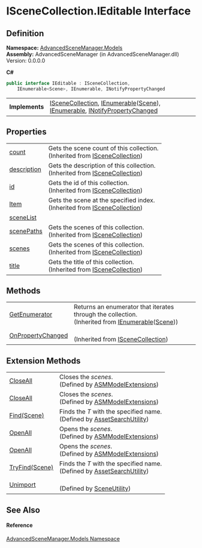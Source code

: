 # ISceneCollection.IEditable Interface




## Definition
**Namespace:** <a href="N_AdvancedSceneManager_Models">AdvancedSceneManager.Models</a>  
**Assembly:** AdvancedSceneManager (in AdvancedSceneManager.dll) Version: 0.0.0.0

**C#**
``` C#
public interface IEditable : ISceneCollection, 
	IEnumerable<Scene>, IEnumerable, INotifyPropertyChanged
```

<table><tr><td><strong>Implements</strong></td><td><a href="T_AdvancedSceneManager_Models_ISceneCollection">ISceneCollection</a>, <a href="https://learn.microsoft.com/dotnet/api/system.collections.generic.ienumerable-1" target="_blank" rel="noopener noreferrer">IEnumerable</a>(<a href="T_AdvancedSceneManager_Models_Scene">Scene</a>), <a href="https://learn.microsoft.com/dotnet/api/system.collections.ienumerable" target="_blank" rel="noopener noreferrer">IEnumerable</a>, <a href="https://learn.microsoft.com/dotnet/api/system.componentmodel.inotifypropertychanged" target="_blank" rel="noopener noreferrer">INotifyPropertyChanged</a></td></tr>
</table>



## Properties
<table>
<tr>
<td><a href="P_AdvancedSceneManager_Models_ISceneCollection_count">count</a></td>
<td>Gets the scene count of this collection.<br />(Inherited from <a href="T_AdvancedSceneManager_Models_ISceneCollection">ISceneCollection</a>)</td></tr>
<tr>
<td><a href="P_AdvancedSceneManager_Models_ISceneCollection_description">description</a></td>
<td>Gets the description of this collection.<br />(Inherited from <a href="T_AdvancedSceneManager_Models_ISceneCollection">ISceneCollection</a>)</td></tr>
<tr>
<td><a href="P_AdvancedSceneManager_Models_ISceneCollection_id">id</a></td>
<td>Gets the id of this collection.<br />(Inherited from <a href="T_AdvancedSceneManager_Models_ISceneCollection">ISceneCollection</a>)</td></tr>
<tr>
<td><a href="P_AdvancedSceneManager_Models_ISceneCollection_Item">Item</a></td>
<td>Gets the scene at the specified index.<br />(Inherited from <a href="T_AdvancedSceneManager_Models_ISceneCollection">ISceneCollection</a>)</td></tr>
<tr>
<td><a href="P_AdvancedSceneManager_Models_ISceneCollection_IEditable_sceneList">sceneList</a></td>
<td> </td></tr>
<tr>
<td><a href="P_AdvancedSceneManager_Models_ISceneCollection_scenePaths">scenePaths</a></td>
<td>Gets the scenes of this collection.<br />(Inherited from <a href="T_AdvancedSceneManager_Models_ISceneCollection">ISceneCollection</a>)</td></tr>
<tr>
<td><a href="P_AdvancedSceneManager_Models_ISceneCollection_scenes">scenes</a></td>
<td>Gets the scenes of this collection.<br />(Inherited from <a href="T_AdvancedSceneManager_Models_ISceneCollection">ISceneCollection</a>)</td></tr>
<tr>
<td><a href="P_AdvancedSceneManager_Models_ISceneCollection_title">title</a></td>
<td>Gets the title of this collection.<br />(Inherited from <a href="T_AdvancedSceneManager_Models_ISceneCollection">ISceneCollection</a>)</td></tr>
</table>

## Methods
<table>
<tr>
<td><a href="https://learn.microsoft.com/dotnet/api/system.collections.generic.ienumerable-1.getenumerator" target="_blank" rel="noopener noreferrer">GetEnumerator</a></td>
<td>Returns an enumerator that iterates through the collection.<br />(Inherited from <a href="https://learn.microsoft.com/dotnet/api/system.collections.generic.ienumerable-1" target="_blank" rel="noopener noreferrer">IEnumerable</a>(<a href="T_AdvancedSceneManager_Models_Scene">Scene</a>))</td></tr>
<tr>
<td><a href="M_AdvancedSceneManager_Models_ISceneCollection_OnPropertyChanged">OnPropertyChanged</a></td>
<td><br />(Inherited from <a href="T_AdvancedSceneManager_Models_ISceneCollection">ISceneCollection</a>)</td></tr>
</table>

## Extension Methods
<table>
<tr>
<td><a href="M_AdvancedSceneManager_Models_ASMModelExtensions_CloseAll">CloseAll</a></td>
<td>Closes the <em>scenes</em>.<br />(Defined by <a href="T_AdvancedSceneManager_Models_ASMModelExtensions">ASMModelExtensions</a>)</td></tr>
<tr>
<td><a href="M_AdvancedSceneManager_Models_ASMModelExtensions_CloseAll_1">CloseAll</a></td>
<td>Closes the <em>scenes</em>.<br />(Defined by <a href="T_AdvancedSceneManager_Models_ASMModelExtensions">ASMModelExtensions</a>)</td></tr>
<tr>
<td><a href="M_AdvancedSceneManager_Utility_AssetSearchUtility_Find__1">Find(Scene)</a></td>
<td>Finds the <em>T</em> with the specified name.<br />(Defined by <a href="T_AdvancedSceneManager_Utility_AssetSearchUtility">AssetSearchUtility</a>)</td></tr>
<tr>
<td><a href="M_AdvancedSceneManager_Models_ASMModelExtensions_OpenAll">OpenAll</a></td>
<td>Opens the <em>scenes</em>.<br />(Defined by <a href="T_AdvancedSceneManager_Models_ASMModelExtensions">ASMModelExtensions</a>)</td></tr>
<tr>
<td><a href="M_AdvancedSceneManager_Models_ASMModelExtensions_OpenAll_1">OpenAll</a></td>
<td>Opens the <em>scenes</em>.<br />(Defined by <a href="T_AdvancedSceneManager_Models_ASMModelExtensions">ASMModelExtensions</a>)</td></tr>
<tr>
<td><a href="M_AdvancedSceneManager_Utility_AssetSearchUtility_TryFind__1">TryFind(Scene)</a></td>
<td>Finds the <em>T</em> with the specified name.<br />(Defined by <a href="T_AdvancedSceneManager_Utility_AssetSearchUtility">AssetSearchUtility</a>)</td></tr>
<tr>
<td><a href="M_AdvancedSceneManager_Utility_SceneUtility_Unimport_2">Unimport</a></td>
<td><br />(Defined by <a href="T_AdvancedSceneManager_Utility_SceneUtility">SceneUtility</a>)</td></tr>
</table>

## See Also


#### Reference
<a href="N_AdvancedSceneManager_Models">AdvancedSceneManager.Models Namespace</a>  
